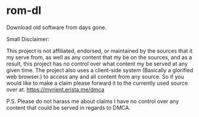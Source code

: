 # rom-dl
Download old software from days gone.

Small Disclaimer:

This project is not affiliated, endorsed, or maintained by the sources that it my serve from, as well as any content that my be on the sources, and as a result, this project has no control over what content my be served at any given time.
The project also uses a client-side system (Basically a glorified web browser.) to access any and all content from any source. So if you would like to make a claim please forward it to the currently used source over at. https://myrient.erista.me/dmca

P.S. Please do not harass me about claims I have no control over any content that could be served in regards to DMCA.
